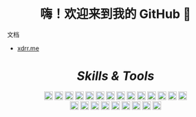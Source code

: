 <h1 align="center">嗨！欢迎来到我的 GitHub 👋</h1>

文档
<ul>
    <li>
        <a href="https://xdrr.me" target="_blank">xdrr.me</a>
    </li>
</ul>
    
    
<h1 align="center"><i>Skills & Tools</i></h1>
<div align="center">
    <img height="20" width="20" src="https://cdn.jsdelivr.net/npm/simple-icons@v7/icons/ubuntu.svg" />
    <img height="20" width="20" src="https://cdn.jsdelivr.net/npm/simple-icons@v7/icons/macos.svg" />
    <img height="20" width="20" src="https://cdn.jsdelivr.net/npm/simple-icons@v7/icons/windows11.svg" />
    <img height="20" width="20" src="https://cdn.jsdelivr.net/npm/simple-icons@v7/icons/mysql.svg" />
    <img height="20" width="20" src="https://cdn.jsdelivr.net/npm/simple-icons@v7/icons/postgresql.svg" />
    <img height="20" width="20" src="https://cdn.jsdelivr.net/npm/simple-icons@v7/icons/python.svg" />
    <img height="20" width="20" src="https://cdn.jsdelivr.net/npm/simple-icons@v7/icons/c.svg" />
    <img height="20" width="20" src="https://cdn.jsdelivr.net/npm/simple-icons@v7/icons/javascript.svg"/ >
    <img height="20" width="20" src="https://cdn.jsdelivr.net/npm/simple-icons@v7/icons/redis.svg" />
    <img height="20" width="20" src="https://cdn.jsdelivr.net/npm/simple-icons@v7/icons/html5.svg" />
    <img height="20" width="20" src="https://cdn.jsdelivr.net/npm/simple-icons@v7/icons/css3.svg" />
    <img height="20" width="20" src="https://cdn.jsdelivr.net/npm/simple-icons@v7/icons/django.svg" />
    <img height="20" width="20" src="https://cdn.jsdelivr.net/npm/simple-icons@v7/icons/git.svg" />
    <img height="20" width="20" src="https://cdn.jsdelivr.net/npm/simple-icons@v7/icons/celery.svg" />
 </div>
 <div align="center">
    <img height="20" width="20" src="https://cdn.jsdelivr.net/npm/simple-icons@v7/icons/pycharm.svg" />
    <img height="20" width="20" src="https://cdn.jsdelivr.net/npm/simple-icons@v7/icons/visualstudiocode.svg" />
    <img height="20" width="20" src="https://cdn.jsdelivr.net/npm/simple-icons@v7/icons/vim.svg" />
    <img height="20" width="20" src="https://cdn.jsdelivr.net/npm/simple-icons@v7/icons/powershell.svg" />
    <img height="20" width="20" src="https://cdn.jsdelivr.net/npm/simple-icons@v7/icons/gnubash.svg" />
    <img height="20" width="20" src="https://cdn.jsdelivr.net/npm/simple-icons@v7/icons/docker.svg" />
    <img height="20" width="20" src="https://cdn.jsdelivr.net/npm/simple-icons@v7/icons/gnometerminal.svg" />
    <img height="20" width="20" src="https://cdn.jsdelivr.net/npm/simple-icons@v7/icons/postman.svg" />
    <img height="20" width="20" src="https://cdn.jsdelivr.net/npm/simple-icons@v7/icons/googlechrome.svg" />
 </div>
